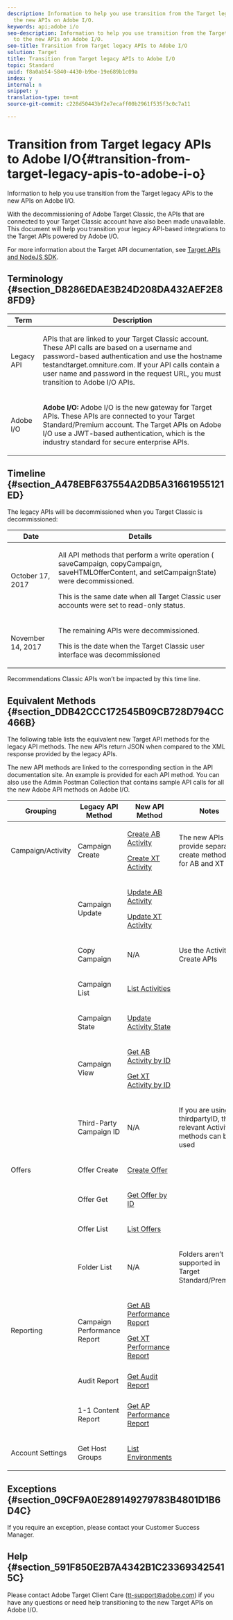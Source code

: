 ```yaml
---
description: Information to help you use transition from the Target legacy APIs to
  the new APIs on Adobe I/O.
keywords: api;adobe i/o
seo-description: Information to help you use transition from the Target legacy APIs
  to the new APIs on Adobe I/O.
seo-title: Transition from Target legacy APIs to Adobe I/O
solution: Target
title: Transition from Target legacy APIs to Adobe I/O
topic: Standard
uuid: f8a0ab54-5840-4430-b9be-19e689b1c09a
index: y
internal: n
snippet: y
translation-type: tm+mt
source-git-commit: c228d50443bf2e7ecaff00b2961f535f3c0c7a11

---
```



# Transition from Target legacy APIs to Adobe I/O{#transition-from-target-legacy-apis-to-adobe-i-o}

Information to help you use transition from the Target legacy APIs to the new APIs on Adobe I/O.

With the decommissioning of Adobe Target Classic, the APIs that are connected to your Target Classic account have also been made unavailable. This document will help you transition your legacy API-based integrations to the Target APIs powered by Adobe I/O.

For more information about the Target API documentation, see [Target APIs and NodeJS SDK](../../c-implementing-target/c-api-and-sdk-overview/c-api-and-sdk-overview.md#concept_5718EC1FF2ED4436935D0BCCD7AA29A6).

## Terminology {#section_D8286EDAE3B24D208DA432AEF2E88FD9}

<table id="table_3228619660E54F029F4834236BEFE19B"> 
 <thead> 
  <tr> 
   <th colname="col1" class="entry"> Term </th> 
   <th colname="col2" class="entry"> Description </th> 
  </tr>
 </thead>
 <tbody> 
  <tr> 
   <td colname="col1"> <p>Legacy API </p> </td> 
   <td colname="col2"> <p>APIs that are linked to your Target Classic account. These API calls are based on a username and password-based authentication and use the hostname <span class="filepath"> testandtarget.omniture.com</span>. If your API calls contain a user name and password in the request URL, you must transition to Adobe I/O APIs. </p> </td> 
  </tr> 
  <tr> 
   <td colname="col1"> <p>Adobe I/O </p> </td> 
   <td colname="col2"> <p><b>Adobe I/O:</b> Adobe I/O is the new gateway for Target APIs. These APIs are connected to your Target Standard/Premium account. The Target APIs on Adobe I/O use a JWT-based authentication, which is the industry standard for secure enterprise APIs. </p> </td> 
  </tr> 
 </tbody> 
</table>

## Timeline {#section_A478EBF637554A2DB5A31661955121ED}

The legacy APIs will be decommissioned when you Target Classic is decommissioned:

<table id="table_BE395755732E4DC1915A72EE72D57CA8"> 
 <thead> 
  <tr> 
   <th colname="col1" class="entry"> Date </th> 
   <th colname="col2" class="entry"> Details </th> 
  </tr>
 </thead>
 <tbody> 
  <tr> 
   <td colname="col1"> <p>October 17, 2017 </p> </td> 
   <td colname="col2"> <p>All API methods that perform a write operation (<span class="codeph"> saveCampaign</span>, <span class="codeph"> copyCampaign</span>, <span class="codeph"> saveHTMLOfferContent</span>, and <span class="codeph"> setCampaignState</span>) were decommissioned. </p> <p>This is the same date when all Target Classic user accounts were set to read-only status. </p> </td> 
  </tr> 
  <tr> 
   <td colname="col1"> <p>November 14, 2017 </p> </td> 
   <td colname="col2"> <p>The remaining APIs were decommissioned. </p> <p>This is the date when the Target Classic user interface was decommissioned </p> </td> 
  </tr> 
 </tbody> 
</table>

Recommendations Classic APIs won’t be impacted by this time line.

## Equivalent Methods {#section_DDB42CCC172545B09CB728D794CC466B}

The following table lists the equivalent new Target API methods for the legacy API methods. The new APIs return JSON when compared to the XML response provided by the legacy APIs.

The new API methods are linked to the corresponding section in the API documentation site. An example is provided for each API method. You can also use the Admin Postman Collection that contains sample API calls for all the new Adobe API methods on Adobe I/O.

<table id="table_C7A209501D99423DB13D513F54427277"> 
 <thead> 
  <tr> 
   <th colname="col1" class="entry"> Grouping </th> 
   <th colname="col2" class="entry"> Legacy API Method </th> 
   <th colname="col3" class="entry"> New API Method </th> 
   <th colname="col4" class="entry"> Notes </th> 
  </tr>
 </thead>
 <tbody> 
  <tr> 
   <td colname="col1"> <p>Campaign/Activity </p> </td> 
   <td colname="col2"> <p>Campaign Create </p> </td> 
   <td colname="col3"> <p><a href="https://developers.adobetarget.com/api/#create-ab-activity" format="http" scope="external"> Create AB Activity</a> </p> <p><a href="https://developers.adobetarget.com/api/#create-xt-activity" format="http" scope="external"> Create XT Activity</a> </p> </td> 
   <td colname="col4"> <p>The new APIs provide separate create methods for AB and XT </p> </td> 
  </tr> 
  <tr> 
   <td colname="col1"> </td> 
   <td colname="col2"> <p>Campaign Update </p> </td> 
   <td colname="col3"> <p><a href="https://developers.adobetarget.com/api/#update-ab-activity" format="http" scope="external"> Update AB Activity</a> </p> <p><a href="https://developers.adobetarget.com/api/#update-xt-activity" format="http" scope="external"> Update XT Activity</a> </p> </td> 
   <td colname="col4"> </td> 
  </tr> 
  <tr> 
   <td colname="col1"> </td> 
   <td colname="col2"> <p>Copy Campaign </p> </td> 
   <td colname="col3"> <p>N/A </p> </td> 
   <td colname="col4"> <p>Use the Activity Create APIs </p> </td> 
  </tr> 
  <tr> 
   <td colname="col1"> </td> 
   <td colname="col2"> <p>Campaign List </p> </td> 
   <td colname="col3"> <p><a href="https://developers.adobetarget.com/api/#list-activities" format="http" scope="external"> List Activities</a> </p> </td> 
   <td colname="col4"> </td> 
  </tr> 
  <tr> 
   <td colname="col1"> </td> 
   <td colname="col2"> <p>Campaign State </p> </td> 
   <td colname="col3"> <p><a href="https://developers.adobetarget.com/api/#update-activity-state" format="http" scope="external"> Update Activity State</a> </p> </td> 
   <td colname="col4"> </td> 
  </tr> 
  <tr> 
   <td colname="col1"> </td> 
   <td colname="col2"> <p>Campaign View </p> </td> 
   <td colname="col3"> <p><a href="https://developers.adobetarget.com/api/#get-ab-activity-by-id" format="http" scope="external"> Get AB Activity by ID</a> </p> <p><a href="https://developers.adobetarget.com/api/#get-xt-activity-by-id" format="http" scope="external"> Get XT Activity by ID</a> </p> </td> 
   <td colname="col4"> </td> 
  </tr> 
  <tr> 
   <td colname="col1"> </td> 
   <td colname="col2"> <p>Third-Party Campaign ID </p> </td> 
   <td colname="col3"> <p>N/A </p> </td> 
   <td colname="col4"> <p>If you are using a thirdpartyID, the relevant Activity methods can be used </p> </td> 
  </tr> 
  <tr> 
   <td colname="col1"> <p>Offers </p> </td> 
   <td colname="col2"> <p>Offer Create </p> </td> 
   <td colname="col3"> <p><a href="https://developers.adobetarget.com/api/#create-offer" format="http" scope="external"> Create Offer</a> </p> </td> 
   <td colname="col4"> </td> 
  </tr> 
  <tr> 
   <td colname="col1"> </td> 
   <td colname="col2"> <p>Offer Get </p> </td> 
   <td colname="col3"> <p><a href="https://developers.adobetarget.com/api/#get-offer-by-id" format="http" scope="external"> Get Offer by ID</a> </p> </td> 
   <td colname="col4"> </td> 
  </tr> 
  <tr> 
   <td colname="col1"> </td> 
   <td colname="col2"> <p>Offer List </p> </td> 
   <td colname="col3"> <p><a href="https://developers.adobetarget.com/api/#list-offers" format="http" scope="external"> List Offers</a> </p> </td> 
   <td colname="col4"> </td> 
  </tr> 
  <tr> 
   <td colname="col1"> </td> 
   <td colname="col2"> <p>Folder List </p> </td> 
   <td colname="col3"> <p>N/A </p> </td> 
   <td colname="col4"> <p>Folders aren’t supported in Target Standard/Premium </p> </td> 
  </tr> 
  <tr> 
   <td colname="col1"> <p>Reporting </p> </td> 
   <td colname="col2"> <p>Campaign Performance Report </p> </td> 
   <td colname="col3"> <p><a href="https://developers.adobetarget.com/api/#get-ab-performance-report" format="http" scope="external"> Get AB Performance Report</a> </p> <p><a href="https://developers.adobetarget.com/api/#get-xt-performance-report" format="http" scope="external"> Get XT Performance Report</a> </p> </td> 
   <td colname="col4"> </td> 
  </tr> 
  <tr> 
   <td colname="col1"> </td> 
   <td colname="col2"> <p>Audit Report </p> </td> 
   <td colname="col3"><a href="https://developers.adobetarget.com/api/#get-audit-report" format="http" scope="external"> Get Audit Report </a> </td> 
   <td colname="col4"> </td> 
  </tr> 
  <tr> 
   <td colname="col1"> </td> 
   <td colname="col2"> <p>1-1 Content Report </p> </td> 
   <td colname="col3"> <p><a href="https://developers.adobetarget.com/api/#get-ap-activity-performance-report" format="http" scope="external"> Get AP Performance Report</a> </p> </td> 
   <td colname="col4"> </td> 
  </tr> 
  <tr> 
   <td colname="col1"> <p>Account Settings </p> </td> 
   <td colname="col2"> <p>Get Host Groups </p> </td> 
   <td colname="col3"> <p><a href="https://developers.adobetarget.com/api/#list-environments" format="http" scope="external"> List Environments</a> </p> </td> 
   <td colname="col4"> </td> 
  </tr> 
 </tbody> 
</table>

## Exceptions {#section_09CF9A0E289149279783B4801D1B6D4C}

If you require an exception, please contact your Customer Success Manager.

## Help {#section_591F850E2B7A4342B1C233693425415C}

Please contact Adobe Target Client Care (tt-support@adobe.com) if you have any questions or need help transitioning to the new Target APIs on Adobe I/O.
